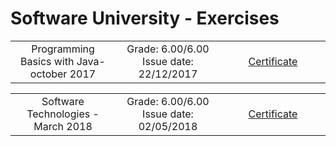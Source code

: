 # Software University - Exercises 


<table border="0" width="100%" cellspacing="1" cellpadding="3" align="center">
  <tr>
       <td align="center" width="33%">
        Programming Basics with Java- october 2017
       </td> 
       <td align="center" width="33%">
        Grade: 6.00/6.00 <br> Issue date: 22/12/2017
       </td> 
       <td align="center" width="33%">
         <a href="https://softuni.bg/certificates/details/50217/9efb074a">Certificate</a> 
       </td> 
  </tr>
</table>

<table border="0" width="100%" cellspacing="1" cellpadding="3" align="center">
  <tr>
       <td align="center" width="33%">
        Software Technologies - March 2018
       </td> 
       <td align="center" width="33%">
        Grade: 6.00/6.00 <br> Issue date: 02/05/2018
       </td> 
       <td align="center" width="33%">
         <a href="https://softuni.bg/certificates/details/54312/0dcd0e87">Certificate</a> 
       </td> 
  </tr>
</table>
